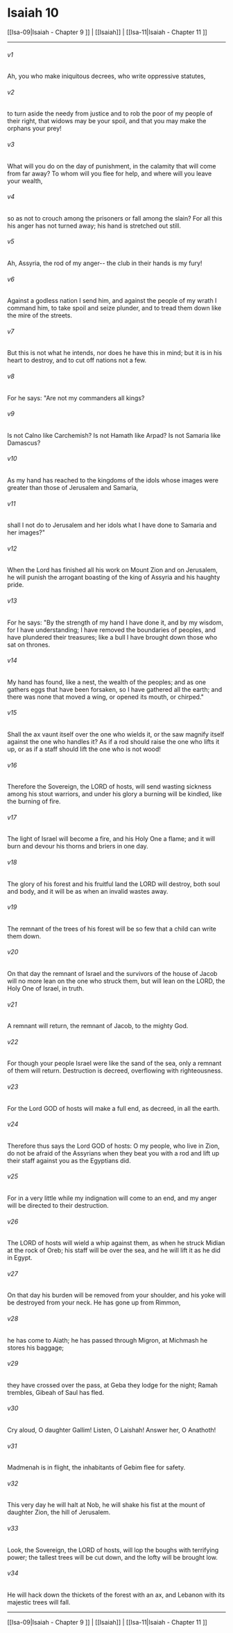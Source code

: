 # Isaiah 10

[[Isa-09|Isaiah - Chapter 9 ]] | [[Isaiah]] | [[Isa-11|Isaiah - Chapter 11 ]]
***

###### v1
Ah, you who make iniquitous decrees, who write oppressive statutes,
###### v2
to turn aside the needy from justice and to rob the poor of my people of their right, that widows may be your spoil, and that you may make the orphans your prey!
###### v3
What will you do on the day of punishment, in the calamity that will come from far away? To whom will you flee for help, and where will you leave your wealth,
###### v4
so as not to crouch among the prisoners or fall among the slain? For all this his anger has not turned away; his hand is stretched out still.
###### v5
Ah, Assyria, the rod of my anger-- the club in their hands is my fury!
###### v6
Against a godless nation I send him, and against the people of my wrath I command him, to take spoil and seize plunder, and to tread them down like the mire of the streets.
###### v7
But this is not what he intends, nor does he have this in mind; but it is in his heart to destroy, and to cut off nations not a few.
###### v8
For he says: "Are not my commanders all kings?
###### v9
Is not Calno like Carchemish? Is not Hamath like Arpad? Is not Samaria like Damascus?
###### v10
As my hand has reached to the kingdoms of the idols whose images were greater than those of Jerusalem and Samaria,
###### v11
shall I not do to Jerusalem and her idols what I have done to Samaria and her images?"
###### v12
When the Lord has finished all his work on Mount Zion and on Jerusalem, he will punish the arrogant boasting of the king of Assyria and his haughty pride.
###### v13
For he says: "By the strength of my hand I have done it, and by my wisdom, for I have understanding; I have removed the boundaries of peoples, and have plundered their treasures; like a bull I have brought down those who sat on thrones.
###### v14
My hand has found, like a nest, the wealth of the peoples; and as one gathers eggs that have been forsaken, so I have gathered all the earth; and there was none that moved a wing, or opened its mouth, or chirped."
###### v15
Shall the ax vaunt itself over the one who wields it, or the saw magnify itself against the one who handles it? As if a rod should raise the one who lifts it up, or as if a staff should lift the one who is not wood!
###### v16
Therefore the Sovereign, the LORD of hosts, will send wasting sickness among his stout warriors, and under his glory a burning will be kindled, like the burning of fire.
###### v17
The light of Israel will become a fire, and his Holy One a flame; and it will burn and devour his thorns and briers in one day.
###### v18
The glory of his forest and his fruitful land the LORD will destroy, both soul and body, and it will be as when an invalid wastes away.
###### v19
The remnant of the trees of his forest will be so few that a child can write them down.
###### v20
On that day the remnant of Israel and the survivors of the house of Jacob will no more lean on the one who struck them, but will lean on the LORD, the Holy One of Israel, in truth.
###### v21
A remnant will return, the remnant of Jacob, to the mighty God.
###### v22
For though your people Israel were like the sand of the sea, only a remnant of them will return. Destruction is decreed, overflowing with righteousness.
###### v23
For the Lord GOD of hosts will make a full end, as decreed, in all the earth.
###### v24
Therefore thus says the Lord GOD of hosts: O my people, who live in Zion, do not be afraid of the Assyrians when they beat you with a rod and lift up their staff against you as the Egyptians did.
###### v25
For in a very little while my indignation will come to an end, and my anger will be directed to their destruction.
###### v26
The LORD of hosts will wield a whip against them, as when he struck Midian at the rock of Oreb; his staff will be over the sea, and he will lift it as he did in Egypt.
###### v27
On that day his burden will be removed from your shoulder, and his yoke will be destroyed from your neck. He has gone up from Rimmon,
###### v28
he has come to Aiath; he has passed through Migron, at Michmash he stores his baggage;
###### v29
they have crossed over the pass, at Geba they lodge for the night; Ramah trembles, Gibeah of Saul has fled.
###### v30
Cry aloud, O daughter Gallim! Listen, O Laishah! Answer her, O Anathoth!
###### v31
Madmenah is in flight, the inhabitants of Gebim flee for safety.
###### v32
This very day he will halt at Nob, he will shake his fist at the mount of daughter Zion, the hill of Jerusalem.
###### v33
Look, the Sovereign, the LORD of hosts, will lop the boughs with terrifying power; the tallest trees will be cut down, and the lofty will be brought low.
###### v34
He will hack down the thickets of the forest with an ax, and Lebanon with its majestic trees will fall.

***

[[Isa-09|Isaiah - Chapter 9 ]] | [[Isaiah]] | [[Isa-11|Isaiah - Chapter 11 ]]
